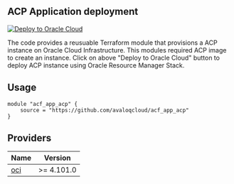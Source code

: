 ## ACP Application deployment

[![Deploy to Oracle Cloud](https://oci-resourcemanager-plugin.plugins.oci.oraclecloud.com/latest/deploy-to-oracle-cloud.svg)](https://cloud.oracle.com/resourcemanager/stacks/create?zipUrl=https://objectstorage.eu-zurich-1.oraclecloud.com/p/32-iNCAZSJbgEwVFEjXV_Rw0TTS74btONFXuGmGdmDLGGmXmQ4-B2BynivgxxaXZ/n/zrr2g2bttf8t/b/iso/o/acf_app_acp.zip)

The code provides a reusuable Terraform module that provisions a ACP instance on Oracle Cloud Infrastructure.  This modules required ACP image to create an instance. 
Click on above "Deploy to Oracle Cloud" button to deploy ACP instance using Oracle Resource Manager Stack.


## Usage
 
    module "acf_app_acp" {
        source = "https://github.com/avaloqcloud/acf_app_acp"
    }



## Providers

| Name | Version |
|------|---------|
| <a name="provider_oci"></a> [oci](#provider\_oci) | >= 4.101.0 |
